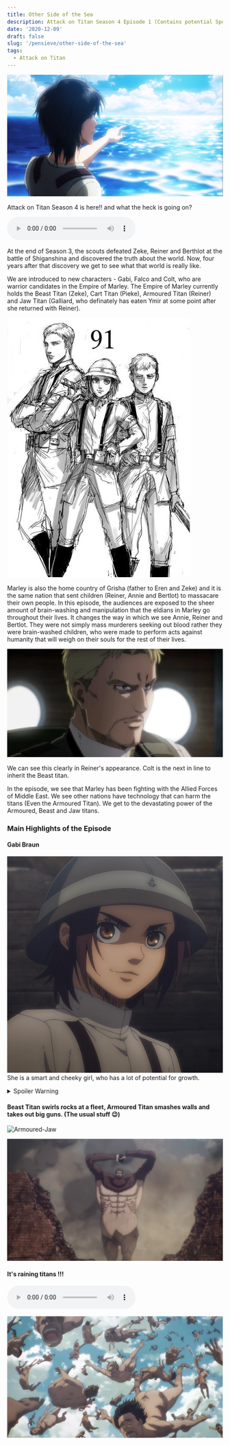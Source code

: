 ```yaml
---
title: Other Side of the Sea
description: Attack on Titan Season 4 Episode 1 (Contains potential Spoilers)
date: '2020-12-09'
draft: false
slug: '/pensieve/other-side-of-the-sea'
tags:
  - Attack on Titan
---
```


![Other-side](./eren-sea.png)

Attack on Titan Season 4 is here!! and what the heck is going on?

<audio controls="controls">
  <source type="audio/mp3" src="https://raw.githubusercontent.com/batra98/Gaurav-Website/master/content/posts/The-Other-Side-of-the-Sea/Season_4_opening.mp3"></source>
  <p>Your browser does not support the audio element.</p>
</audio>

At the end of Season 3, the scouts defeated Zeke, Reiner and Berthlot at the battle of Shiganshina and discovered the truth about the world. Now, four years after that discovery we get to see what that world is really like.

We are introduced to new characters - Gabi, Falco and Colt, who are warrior candidates in the Empire of Marley. The Empire of Marley currently holds the Beast Titan (Zeke), Cart Titan (Pieke), Armoured Titan (Reiner) and Jaw Titan (Galliard, who definately has eaten Ymir at some point after she returned with Reiner).

![](gabi-falco-colt.jpg)

Marley is also the home country of Grisha (father to Eren and Zeke) and it is the same nation that sent children (Reiner, Annie and Bertlot) to massacare their own people. In this episode, the audiences are exposed to the sheer amount of brain-washing and manipulation that the eldians in Marley go throughout their lives. It changes the way in which we see Annie, Reiner and Bertlot. They were not simply mass murderers seeking out blood rather they were brain-washed children, who were made to perform acts against humanity that will weigh on their souls for the rest of their lives.

![](reiner.jpg)

We can see this clearly in Reiner's appearance. Colt is the next in line to inherit the Beast titan.

In the episode, we see that Marley has been fighting with the Allied Forces of Middle East. We see other nations have technology that can harm the titans (Even the Armoured Titan). We get to the devastating power of the Armoured, Beast and Jaw titans.

### Main Highlights of the Episode

#### Gabi Braun

![](./Gabi_Braun.png)
She is a smart and cheeky girl, who has a lot of potential for growth.

<details>
	<img src="gabi-gun.jpg"></img>
	<summary>Spoiler Warning</summary>
	Do watch her out. She will do things that most of us will not like.
</details>

#### Beast Titan swirls rocks at a fleet, Armoured Titan smashes walls and takes out big guns. (The usual stuff 😉)

![Armoured-Jaw](https://raw.githubusercontent.com/batra98/Gaurav-Website/master/content/posts/The-Other-Side-of-the-Sea/armoured.gif)

![Beast Titan](./beast.jpg)

#### It's raining titans !!!

<audio controls="controls">
  <source type="audio/mp3" src="https://raw.githubusercontent.com/batra98/Gaurav-Website/master/content/posts/The-Other-Side-of-the-Sea/Raining-Men.mp3"></source>
  <p>Your browser does not support the audio element.</p>
</audio>

![Raining-Titans](./raining-titans.jpg)
